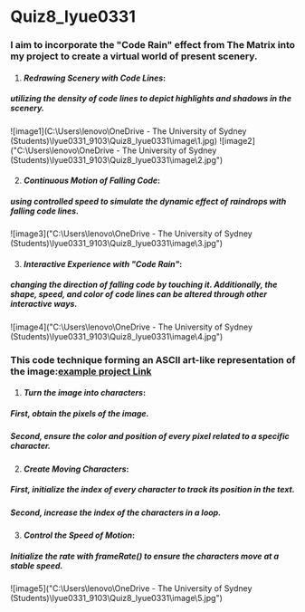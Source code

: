 # Quiz8_lyue0331

### I aim to incorporate the "Code Rain" effect from The Matrix into my project to create a virtual world of present scenery.
1. #### *Redrawing Scenery with Code Lines*: 
##### utilizing the **density of code lines** to depict highlights and shadows in the scenery.
![image1](C:\Users\lenovo\OneDrive - The University of Sydney (Students)\lyue0331_9103\Quiz8_lyue0331\image\1.jpg)
![image2]("C:\Users\lenovo\OneDrive - The University of Sydney (Students)\lyue0331_9103\Quiz8_lyue0331\image\2.jpg")
   
2. #### *Continuous Motion of Falling Code*: 
##### using **controlled speed** to simulate the dynamic effect of raindrops with falling code lines.
![image3]("C:\Users\lenovo\OneDrive - The University of Sydney (Students)\lyue0331_9103\Quiz8_lyue0331\image\3.jpg")
 
3. #### *Interactive Experience with "Code Rain"*: 
##### **changing the direction of falling code** by touching it. Additionally, **the shape, speed, and color of code lines** can be altered through other interactive ways.
![image4]("C:\Users\lenovo\OneDrive - The University of Sydney (Students)\lyue0331_9103\Quiz8_lyue0331\image\4.jpg")


### This code technique forming an ASCII art-like representation of the image:[example project Link](https://editor.p5js.org/codingtrain/sketches/LNBpdYQHP) 

1. #### *Turn the image into characters*:
##### **First**, obtain the pixels of the image. 
##### **Second**, ensure the color and position of every pixel related to a specific character.
2. #### *Create Moving Characters*:
##### **First**, initialize the index of every character to track its position in the text. 
##### **Second**, increase the index of the characters in a loop.
3. #### *Control the Speed of Motion*:
##### Initialize the rate with frameRate() to ensure the characters move at a stable speed.
![image5]("C:\Users\lenovo\OneDrive - The University of Sydney (Students)\lyue0331_9103\Quiz8_lyue0331\image\5.jpg")